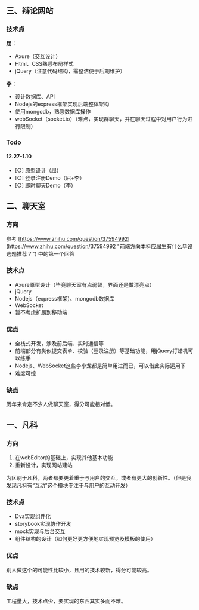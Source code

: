 
## 三、辩论网站 ##

### 技术点 ###
**屈：**

- Axure（交互设计）
- Html、CSS熟悉布局样式
- jQuery（注意代码结构，需整洁便于后期维护）

**李：**

- 设计数据库、API
- Nodejs的express框架实现后端整体架构
- 使用mongodb，熟悉数据库操作
- webSocket（socket.io）（难点，实现群聊天，并在聊天过程中对用户行为进行限制）

### Todo ###
#### 12.27-1.10
- [○] 原型设计（屈）
- [○] 登录注册Demo（屈+李）
- [○] 即时聊天Demo（李）


## 二、聊天室 ##

### 方向 ###
参考 [https://www.zhihu.com/question/37594992](https://www.zhihu.com/question/37594992 "前端方向本科应届生有什么毕设选题推荐？") 中的第一个回答

### 技术点 ###
- Axure原型设计（毕竟聊天室有点弱智，界面还是做漂亮点）
- jQuery
- Nodejs（express框架）、mongodb数据库
- WebSocket
- 暂不考虑扩展到移动端

### 优点 ###
- 全栈式开发，涉及前后端、实时通信等
- 前端部分有类似提交表单、校验（登录注册）等基础功能，用jQuery打蜡机可以练手
- Nodejs、WebSocket这些李小龙都是简单用过而已，可以借此实际运用下
- 难度可控

### 缺点 ###
历年来肯定不少人做聊天室，得分可能相对低。



## 一、凡科 ##

### 方向 ###
1. 在webEditor的基础上，实现其他基本功能
2. 重新设计，实现网站建站

为区别于凡科，两者都要更着重于与用户的交互，或者有更大的创新性。（但是我发现凡科有“互动”这个模块专注于与用户的互动开发）

### 技术点 ###
- Dva实现组件化
- storybook实现协作开发
- mock实现与后台交互
- 组件结构的设计（如何更好更方便地实现预览及模板的使用）

### 优点 ###
别人做这个的可能性比较小，且用的技术较新，得分可能较高。

### 缺点 ###
工程量大，技术点少，要实现的东西其实多而不难。